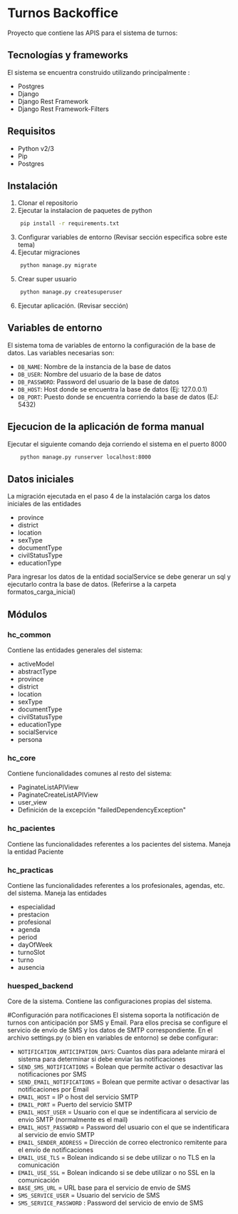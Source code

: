 # Turnos Backoffice

Proyecto que contiene las APIS para el sistema de turnos:

## Tecnologías y frameworks

El sistema se encuentra construido utilizando principalmente :

* Postgres
* Django
* Django Rest Framework
* Django Rest Framework-Filters

## Requisitos
* Python v2/3
* Pip
* Postgres

## Instalación
1. Clonar el repositorio
2. Ejecutar la instalacion de paquetes de python 
```bash
	pip install -r requirements.txt
```
3. Configurar variables de entorno (Revisar sección especifica sobre este tema)
4. Ejecutar migraciones
```bash
	python manage.py migrate
```
5. Crear super usuario
```bash
	python manage.py createsuperuser
```
6. Ejecutar aplicación. (Revisar sección)

## Variables de entorno
El sistema toma de variables de entorno la configuración de la base de datos.
Las variables necesarias son:

* `DB_NAME`: Nombre de la instancia de la base de datos
* `DB_USER`: Nombre del usuario de la base de datos
* `DB_PASSWORD`: Password del usuario de la base de datos
* `DB_HOST`: Host donde se encuentra la base de datos (Ej: 127.0.0.1)
* `DB_PORT`: Puesto donde se encuentra corriendo la base de datos (EJ: 5432) 

## Ejecucion de la aplicación de forma manual
Ejecutar el siguiente comando deja corriendo el sistema en el puerto 8000

```bash
	python manage.py runserver localhost:8000
```

## Datos iniciales
La migración ejecutada en el paso 4 de la instalación carga los datos iniciales de las entidades

* province
* district
* location
* sexType
* documentType
* civilStatusType
* educationType

Para ingresar los datos de la entidad socialService se debe generar un sql y ejecutarlo contra la base de datos. (Referirse a la carpeta formatos_carga_inicial)

## Módulos

### hc_common
Contiene las entidades generales del sistema:

* activeModel
* abstractType
* province
* district
* location
* sexType
* documentType
* civilStatusType
* educationType
* socialService
* persona


### hc_core
Contiene funcionalidades comunes al resto del sistema:

* PaginateListAPIView
* PaginateCreateListAPIView
* user_view
* Definición de la excepción "failedDependencyException"

### hc_pacientes
Contiene las funcionalidades referentes a los pacientes del sistema.
Maneja la entidad Paciente

### hc_practicas
Contiene las funcionalidades referentes a los profesionales, agendas, etc. del sistema.
Maneja las entidades

* especialidad
* prestacion
* profesional
* agenda
* period
* dayOfWeek
* turnoSlot
* turno
* ausencia

### huesped_backend
Core de la sistema. Contiene las configuraciones propias del sistema.

#Configuración para notificaciones
El sistema soporta la notificación de turnos con anticipación por SMS y Email.
Para ellos precisa se configure el servicio de envío de SMS y los datos de SMTP correspondiente.
En el archivo settings.py (o bien en variables de entorno) se debe configurar:


* `NOTIFICATION_ANTICIPATION_DAYS`: Cuantos días para adelante mirará el sistema para determinar si debe enviar las notificaciones
* `SEND_SMS_NOTIFICATIONS` = Bolean que permite activar o desactivar las notificaciones por SMS
* `SEND_EMAIL_NOTIFICATIONS` = Bolean que permite activar o desactivar las notificaciones por Email
* `EMAIL_HOST` = IP o host del servicio SMTP
* `EMAIL_PORT` = Puerto del servicio SMTP
* `EMAIL_HOST_USER` =  Usuario con el que se indentificara al servicio de envio SMTP (normalmente es el mail)
* `EMAIL_HOST_PASSWORD` = Password del usuario con el que se indentificara al servicio de envio SMTP
* `EMAIL_SENDER_ADDRESS` = Dirección de correo electronico remitente para el envío de notificaciones
* `EMAIL_USE_TLS` = Bolean indicando si se debe utilizar o no TLS en la comunicación
* `EMAIL_USE_SSL` = Bolean indicando si se debe utilizar o no SSL en la comunicación
* `BASE_SMS_URL` = URL base para el servicio de envio de SMS
* `SMS_SERVICE_USER` = Usuario del servicio de SMS
* `SMS_SERVICE_PASSWORD` : Password del servicio de envio de SMS





